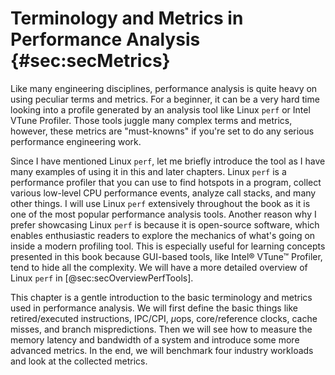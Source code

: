 # Terminology and Metrics in Performance Analysis {#sec:secMetrics}

Like many engineering disciplines, performance analysis is quite heavy on using peculiar terms and metrics. For a beginner, it can be a very hard time looking into a profile generated by an analysis tool like Linux `perf` or Intel VTune Profiler. Those tools juggle many complex terms and metrics, however, these metrics are "must-knowns" if you're set to do any serious performance engineering work.

Since I have mentioned Linux `perf`, let me briefly introduce the tool as I have many examples of using it in this and later chapters. Linux `perf` is a performance profiler that you can use to find hotspots in a program, collect various low-level CPU performance events, analyze call stacks, and many other things. I will use Linux `perf` extensively throughout the book as it is one of the most popular performance analysis tools. Another reason why I prefer showcasing Linux `perf` is because it is open-source software, which enables enthusiastic readers to explore the mechanics of what's going on inside a modern profiling tool. This is especially useful for learning concepts presented in this book because GUI-based tools, like Intel® VTune™ Profiler, tend to hide all the complexity. We will have a more detailed overview of Linux `perf` in [@sec:secOverviewPerfTools].

This chapter is a gentle introduction to the basic terminology and metrics used in performance analysis. We will first define the basic things like retired/executed instructions, IPC/CPI, $\mu$ops, core/reference clocks, cache misses, and branch mispredictions. Then we will see how to measure the memory latency and bandwidth of a system and introduce some more advanced metrics. In the end, we will benchmark four industry workloads and look at the collected metrics.
